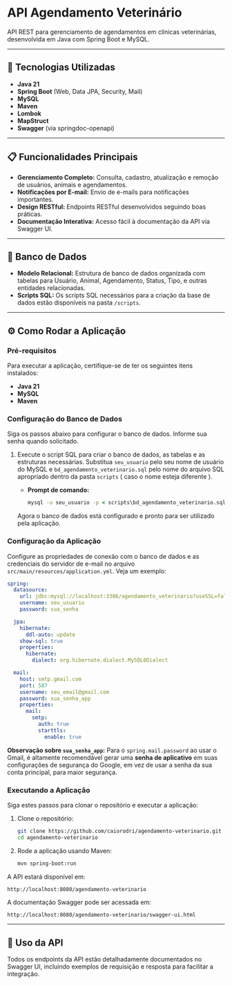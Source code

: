 # API Agendamento Veterinário

API REST para gerenciamento de agendamentos em clínicas veterinárias, desenvolvida em Java com Spring Boot e MySQL.

-----

## 🚀 Tecnologias Utilizadas

  * **Java 21**
  * **Spring Boot** (Web, Data JPA, Security, Mail)
  * **MySQL**
  * **Maven**
  * **Lombok**
  * **MapStruct**
  * **Swagger** (via springdoc-openapi)

-----

## 📋 Funcionalidades Principais

  * **Gerenciamento Completo:** Consulta, cadastro, atualização e remoção de usuários, animais e agendamentos.
  * **Notificações por E-mail:** Envio de e-mails para notificações importantes.
  * **Design RESTful:** Endpoints RESTful desenvolvidos seguindo boas práticas.
  * **Documentação Interativa:** Acesso fácil à documentação da API via Swagger UI.

-----

## 💾 Banco de Dados

  * **Modelo Relacional:** Estrutura de banco de dados organizada com tabelas para Usuário, Animal, Agendamento, Status, Tipo, e outras entidades relacionadas.
  * **Scripts SQL:** Os scripts SQL necessários para a criação da base de dados estão disponíveis na pasta `/scripts`.

-----

## ⚙️ Como Rodar a Aplicação

### Pré-requisitos

Para executar a aplicação, certifique-se de ter os seguintes itens instalados:

  * **Java 21**
  * **MySQL**
  * **Maven**

### Configuração do Banco de Dados

Siga os passos abaixo para configurar o banco de dados. Informe sua senha quando solicitado.

1.  Execute o script SQL para criar o banco de dados, as tabelas e as estruturas necessárias. Substitua `seu_usuario` pelo seu nome de usuário do MySQL e `bd_agendamento_veterinario.sql` pelo nome do arquivo SQL apropriado dentro da pasta `scripts` ( caso o nome esteja diferente ).

    * **Prompt de comando:**

        ```cmd
        mysql -u seu_usuario -p < scripts\bd_agendamento_veterinario.sql
        ```

    Agora o banco de dados está configurado e pronto para ser utilizado pela aplicação.

### Configuração da Aplicação

Configure as propriedades de conexão com o banco de dados e as credenciais do servidor de e-mail no arquivo `src/main/resources/application.yml`. Veja um exemplo:

```yml
spring:
  datasource:
    url: jdbc:mysql://localhost:3306/agendamento_veterinario?useSSL=false&serverTimezone=UTC
    username: seu_usuario
    password: sua_senha

  jpa:
    hibernate:
      ddl-auto: update
    show-sql: true
    properties:
      hibernate:
        dialect: org.hibernate.dialect.MySQL8Dialect

  mail:
    host: smtp.gmail.com
    port: 587
    username: seu_email@gmail.com
    password: sua_senha_app
    properties:
      mail:
        smtp:
          auth: true
          starttls:
            enable: true
```

**Observação sobre `sua_senha_app`:** Para o `spring.mail.password` ao usar o Gmail, é altamente recomendável gerar uma **senha de aplicativo** em suas configurações de segurança do Google, em vez de usar a senha da sua conta principal, para maior segurança.

### Executando a Aplicação

Siga estes passos para clonar o repositório e executar a aplicação:

1.  Clone o repositório:

    ```bash
    git clone https://github.com/caiorodri/agendamento-veterinario.git
    cd agendamento-veterinario
    ```

2.  Rode a aplicação usando Maven:

    ```bash
    mvn spring-boot:run
    ```

A API estará disponível em:

```text
http://localhost:8080/agendamento-veterinario
```

A documentação Swagger pode ser acessada em:

```bash
http://localhost:8080/agendamento-veterinario/swagger-ui.html
```

-----

## 📖 Uso da API

Todos os endpoints da API estão detalhadamente documentados no Swagger UI, incluindo exemplos de requisição e resposta para facilitar a integração.

